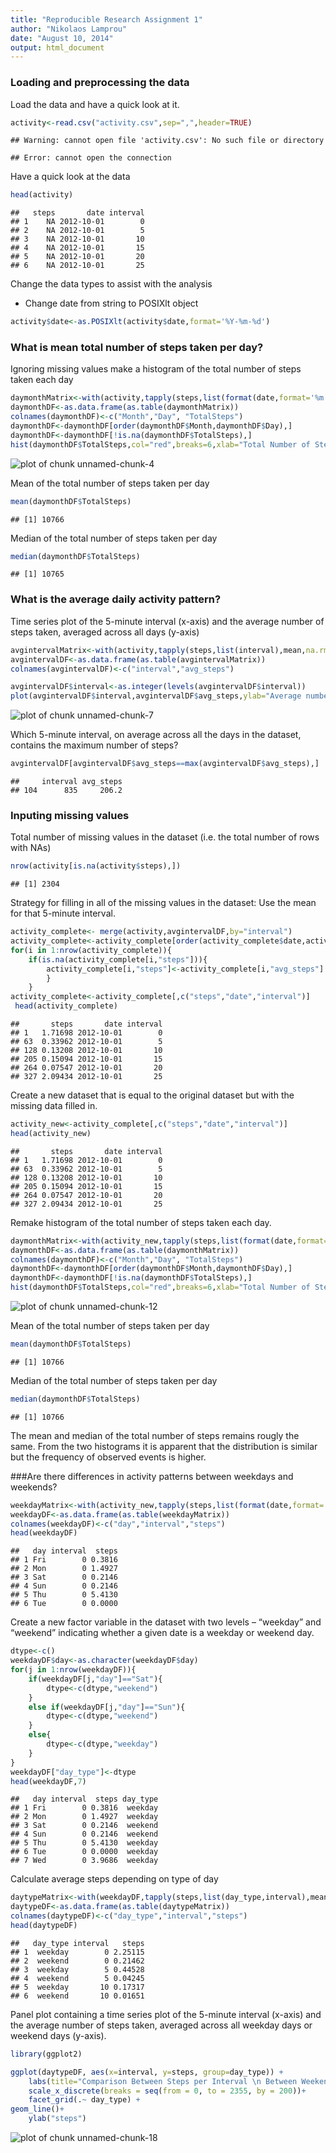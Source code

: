 ```yaml
---
title: "Reproducible Research Assignment 1"
author: "Nikolaos Lamprou"
date: "August 10, 2014"
output: html_document
---
```


### Loading and preprocessing the data

Load the data and have a quick look at it.


```r
activity<-read.csv("activity.csv",sep=",",header=TRUE)
```

```
## Warning: cannot open file 'activity.csv': No such file or directory
```

```
## Error: cannot open the connection
```

Have a quick look at the data


```r
head(activity)
```

```
##   steps       date interval
## 1    NA 2012-10-01        0
## 2    NA 2012-10-01        5
## 3    NA 2012-10-01       10
## 4    NA 2012-10-01       15
## 5    NA 2012-10-01       20
## 6    NA 2012-10-01       25
```

Change the data types to assist with the analysis
- Change date from string to POSIXlt object


```r
activity$date<-as.POSIXlt(activity$date,format='%Y-%m-%d')
```


### What is mean total number of steps taken per day?

Ignoring missing values make a histogram of the total number of steps taken each day


```r
daymonthMatrix<-with(activity,tapply(steps,list(format(date,format='%m'),date$mday),sum))
daymonthDF<-as.data.frame(as.table(daymonthMatrix))
colnames(daymonthDF)<-c("Month","Day", "TotalSteps")
daymonthDF<-daymonthDF[order(daymonthDF$Month,daymonthDF$Day),]
daymonthDF<-daymonthDF[!is.na(daymonthDF$TotalSteps),]
hist(daymonthDF$TotalSteps,col="red",breaks=6,xlab="Total Number of Steps",main="Histogram depicting total number of steps per day")
```

![plot of chunk unnamed-chunk-4](figure/unnamed-chunk-4.png) 


Mean of the total number of steps taken per day

```r
mean(daymonthDF$TotalSteps)
```

```
## [1] 10766
```

Median of the total number of steps taken per day

```r
median(daymonthDF$TotalSteps)
```

```
## [1] 10765
```

### What is the average daily activity pattern?

Τime series plot of the 5-minute interval (x-axis) and the average number of steps taken, averaged across all days (y-axis)


```r
avgintervalMatrix<-with(activity,tapply(steps,list(interval),mean,na.rm=TRUE))
avgintervalDF<-as.data.frame(as.table(avgintervalMatrix))
colnames(avgintervalDF)<-c("interval","avg_steps")

avgintervalDF$interval<-as.integer(levels(avgintervalDF$interval))
plot(avgintervalDF$interval,avgintervalDF$avg_steps,ylab="Average number of steps",xlab="5 min intevals",col="red",type="l")
```

![plot of chunk unnamed-chunk-7](figure/unnamed-chunk-7.png) 

Which 5-minute interval, on average across all the days in the dataset, contains the maximum number of steps?


```r
avgintervalDF[avgintervalDF$avg_steps==max(avgintervalDF$avg_steps),]
```

```
##     interval avg_steps
## 104      835     206.2
```

### Inputing missing values

Total number of missing values in the dataset (i.e. the total number of rows with NAs)


```r
nrow(activity[is.na(activity$steps),])
```

```
## [1] 2304
```

Strategy for filling in all of the missing values in the dataset: Use the mean for that 5-minute interval.


```r
activity_complete<- merge(activity,avgintervalDF,by="interval")
activity_complete<-activity_complete[order(activity_complete$date,activity_complete$interval),]
for(i in 1:nrow(activity_complete)){
    if(is.na(activity_complete[i,"steps"])){
        activity_complete[i,"steps"]<-activity_complete[i,"avg_steps"]
        }
    }
activity_complete<-activity_complete[,c("steps","date","interval")]
 head(activity_complete)
```

```
##       steps       date interval
## 1   1.71698 2012-10-01        0
## 63  0.33962 2012-10-01        5
## 128 0.13208 2012-10-01       10
## 205 0.15094 2012-10-01       15
## 264 0.07547 2012-10-01       20
## 327 2.09434 2012-10-01       25
```
Create a new dataset that is equal to the original dataset but with the missing data filled in.

```r
activity_new<-activity_complete[,c("steps","date","interval")]
head(activity_new)
```

```
##       steps       date interval
## 1   1.71698 2012-10-01        0
## 63  0.33962 2012-10-01        5
## 128 0.13208 2012-10-01       10
## 205 0.15094 2012-10-01       15
## 264 0.07547 2012-10-01       20
## 327 2.09434 2012-10-01       25
```

Remake histogram of the total number of steps taken each day.


```r
daymonthMatrix<-with(activity_new,tapply(steps,list(format(date,format='%m'),date$mday),sum))
daymonthDF<-as.data.frame(as.table(daymonthMatrix))
colnames(daymonthDF)<-c("Month","Day", "TotalSteps")
daymonthDF<-daymonthDF[order(daymonthDF$Month,daymonthDF$Day),]
daymonthDF<-daymonthDF[!is.na(daymonthDF$TotalSteps),]
hist(daymonthDF$TotalSteps,col="red",breaks=6,xlab="Total Number of Steps",main="Histogram depicting total number of steps/day for complete dataset")
```

![plot of chunk unnamed-chunk-12](figure/unnamed-chunk-12.png) 

Mean of the total number of steps taken per day

```r
mean(daymonthDF$TotalSteps)
```

```
## [1] 10766
```

Median of the total number of steps taken per day

```r
median(daymonthDF$TotalSteps)
```

```
## [1] 10766
```

The mean and median of the total number of steps remains rougly the same. From the two histograms it is apparent that the distribution is similar but the frequency of observed events is higher.

###Are there differences in activity patterns between weekdays and weekends?



```r
weekdayMatrix<-with(activity_new,tapply(steps,list(format(date,format='%a'),interval),mean))
weekdayDF<-as.data.frame(as.table(weekdayMatrix))
colnames(weekdayDF)<-c("day","interval","steps")
head(weekdayDF)
```

```
##   day interval  steps
## 1 Fri        0 0.3816
## 2 Mon        0 1.4927
## 3 Sat        0 0.2146
## 4 Sun        0 0.2146
## 5 Thu        0 5.4130
## 6 Tue        0 0.0000
```

Create a new factor variable in the dataset with two levels – “weekday” and “weekend” indicating whether a given date is a weekday or weekend day.

```r
dtype<-c()
weekdayDF$day<-as.character(weekdayDF$day)
for(j in 1:nrow(weekdayDF)){
    if(weekdayDF[j,"day"]=="Sat"){
        dtype<-c(dtype,"weekend")
    }
    else if(weekdayDF[j,"day"]=="Sun"){
        dtype<-c(dtype,"weekend")
    }
    else{
        dtype<-c(dtype,"weekday")
    }
}
weekdayDF["day_type"]<-dtype
head(weekdayDF,7)
```

```
##   day interval  steps day_type
## 1 Fri        0 0.3816  weekday
## 2 Mon        0 1.4927  weekday
## 3 Sat        0 0.2146  weekend
## 4 Sun        0 0.2146  weekend
## 5 Thu        0 5.4130  weekday
## 6 Tue        0 0.0000  weekday
## 7 Wed        0 3.9686  weekday
```



Calculate average steps depending on type of day


```r
daytypeMatrix<-with(weekdayDF,tapply(steps,list(day_type,interval),mean))
daytypeDF<-as.data.frame(as.table(daytypeMatrix))
colnames(daytypeDF)<-c("day_type","interval","steps")
head(daytypeDF)
```

```
##   day_type interval   steps
## 1  weekday        0 2.25115
## 2  weekend        0 0.21462
## 3  weekday        5 0.44528
## 4  weekend        5 0.04245
## 5  weekday       10 0.17317
## 6  weekend       10 0.01651
```


Panel plot containing a time series plot of the 5-minute interval (x-axis) and the average number of steps taken, averaged across all weekday days or weekend days (y-axis).

```r
library(ggplot2)

ggplot(daytypeDF, aes(x=interval, y=steps, group=day_type)) +
    labs(title="Comparison Between Steps per Interval \n Between Weekends and Weekdays")+
    scale_x_discrete(breaks = seq(from = 0, to = 2355, by = 200))+
    facet_grid(.~ day_type) +
geom_line()+
    ylab("steps")
```

![plot of chunk unnamed-chunk-18](figure/unnamed-chunk-18.png) 

